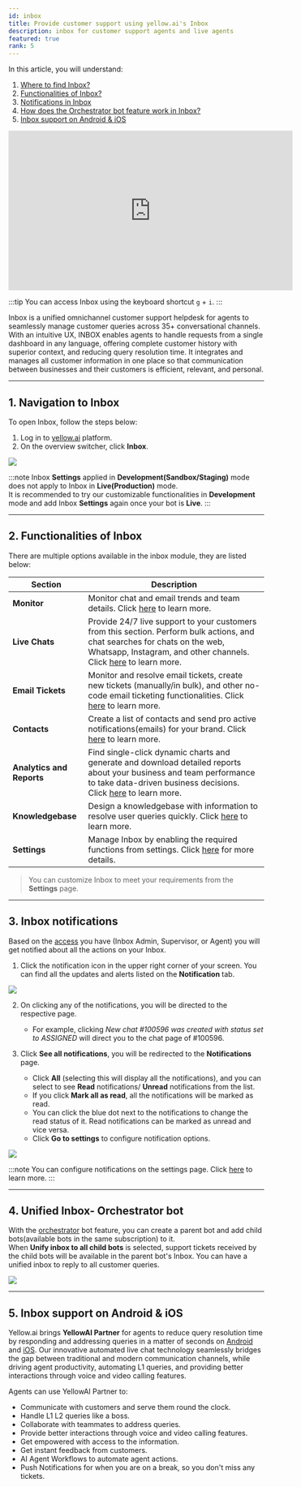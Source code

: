 ```yaml
---
id: inbox
title: Provide customer support using yellow.ai's Inbox
description: inbox for customer support agents and live agents
featured: true
rank: 5
---
```



In this article, you will understand:
1. [Where to find Inbox?](#i1)
2. [Functionalities of Inbox?](#i2)
3. [Notifications in Inbox](#i4)
4. [How does the Orchestrator bot feature work in Inbox?](#i5)
5. [Inbox support on Android & iOS](#and_ios)


<iframe width="560" height="315" src="https://www.youtube.com/embed/UXM2-18QLds" title="YouTube video player" frameborder="0" allow="autoplay; clipboard-write; picture-in-picture" allowfullscreen></iframe>


:::tip
You can access Inbox using the keyboard shortcut `g` + `i`.
:::



Inbox is a unified omnichannel customer support helpdesk for agents to seamlessly manage customer queries across 35+ conversational channels. With an intuitive UX, INBOX enables agents to handle requests from a single dashboard in any language, offering complete customer history with superior context, and reducing query resolution time.
It integrates and manages all customer information in one place so that communication between businesses and their customers is efficient, relevant, and personal.


-----

## <a name="i1"></a>  1. Navigation to Inbox

To open Inbox, follow the steps below: 

1. Log in to [yellow.ai](https://cloud.yellow.ai/auth/login) platform.
2. On the overview switcher, click **Inbox**.

![](https://i.imgur.com/Brz9Pb5.png)

:::note
Inbox **Settings** applied in **Development(Sandbox/Staging)** mode does not apply to Inbox in **Live(Production)** mode.       
It is recommended to try our customizable functionalities in **Development** mode and add Inbox **Settings** again once your bot is **Live**.
:::

----

## <a name="i2"></a>  2. Functionalities of Inbox

There are multiple options available in the inbox module, they are listed below:


| Section | Description |
| -------- | -------- |
| **Monitor**     | Monitor chat and email trends and team details. Click [here](https://docs.yellow.ai/docs/platform_concepts/inbox/monitor) to learn more.    |
|**Live Chats**| Provide 24/7 live support to your customers from this section. Perform bulk actions, and chat searches for chats on the web, Whatsapp, Instagram, and other channels. Click [here](https://docs.yellow.ai/docs/platform_concepts/inbox/chats/getstartedwithlivechat) to learn more. |
|**Email Tickets**| Monitor and resolve email tickets, create new tickets (manually/in bulk), and other no-code email ticketing functionalities. Click [here](https://docs.yellow.ai/docs/platform_concepts/inbox/tickets/setupandconfig) to learn more.  |
|**Contacts**| Create a list of contacts and send pro active notifications(emails) for your brand. Click [here](https://docs.yellow.ai/docs/platform_concepts/inbox/contacts) to learn more. |
|**Analytics and Reports**| Find single-click dynamic charts and generate and download detailed reports about your business and team performance to take data-driven business decisions. Click [here](https://docs.yellow.ai/docs/platform_concepts/inbox/analytics-reports/analytics) to learn more.|
|**Knowledgebase**| Design a knowledgebase with information to resolve user queries quickly. Click [here](https://docs.yellow.ai/docs/platform_concepts/inbox/knowledge-base/kboverview) to learn more. |
|**Settings**| Manage Inbox by enabling the required functions from settings. Click [here](https://docs.yellow.ai/docs/platform_concepts/inbox/inbox-settings/team/agents) for more details. |


> You can customize Inbox to meet your requirements from the **Settings** page. 

-------

## <a name="i4"></a>  3. Inbox notifications

Based on the [access](https://docs.yellow.ai/docs/platform_concepts/inbox/inbox_setup/supportagents) you have (Inbox Admin, Supervisor, or Agent) you will get notified about all the actions on your Inbox. 

1. Click the notification icon in the upper right corner of your screen. You can find all the updates and alerts listed on the **Notification** tab. 

![](https://i.imgur.com/6hs6g7s.png)

2. On clicking any of the notifications, you will be directed to the respective page.
    - For example, clicking *New chat #100596 was created with status set to ASSIGNED* will direct you to the chat page of #100596.

3. Click **See all notifications**, you will be redirected to the **Notifications** page.
    - Click **All** (selecting this will display all the notifications), and you can select to see **Read** notifications/ **Unread** notifications from the list.
    - If you click **Mark all as read**, all the notifications will be marked as read. 
    - You can click the blue dot next to the notifications to change the read status of it. Read notifications can be marked as unread and vice versa. 
    - Click **Go to settings** to configure notification options. 

![](https://i.imgur.com/3KOSLYg.png)


:::note
You can configure notifications on the settings page. Click [here](https://docs.yellow.ai/docs/platform_concepts/inbox/inbox-settings/account/notification) to learn more. 
:::


--------


## <a name="i5"></a> 4. Unified Inbox- Orchestrator bot  

With the [orchestrator](https://docs.yellow.ai/docs/platform_concepts/studio/orchestrator) bot feature, you can create a parent bot and add child bots(available bots in the same subscription) to it.   
When **Unify inbox to all child bots** is selected, support tickets received by the child bots will be available in the parent bot's Inbox. You can have a unified inbox to reply to all customer queries. 

![](https://i.imgur.com/WsKX6Ph.png)



----
## <a name="and_ios"></a> 5. Inbox support on Android & iOS

Yellow.ai brings **YellowAI Partner** for agents to reduce query resolution time by responding and addressing queries in a matter of seconds on [Android](https://play.google.com/store/apps/details?id=ai.yellow.supportagent&hl=en&gl=US) and [iOS](https://apps.apple.com/tr/app/yellowai-partner/id1612610646). Our innovative automated live chat technology seamlessly bridges the gap between traditional and modern communication channels, while driving agent productivity, automating L1 queries, and providing better interactions through voice and video calling features.

Agents can use YellowAI Partner to:

* Communicate with customers and serve them round the clock.
* Handle L1 L2 queries like a boss.
* Collaborate with teammates to address queries.
* Provide better interactions through voice and video calling features.
* Get empowered with access to the information.
* Get instant feedback from customers.
* AI Agent Workflows to automate agent actions.
* Push Notifications for when you are on a break, so you don't miss any tickets.
